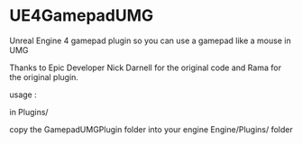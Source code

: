 # UE4GamepadUMG
Unreal Engine 4 gamepad plugin so you can use a gamepad like a mouse in UMG

Thanks to Epic Developer Nick Darnell for the original code and Rama for the original plugin.

usage : 

in Plugins/

copy the GamepadUMGPlugin folder into your engine Engine/Plugins/ folder
